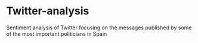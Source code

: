 # Twitter-analysis
Sentiment analysis of Twitter focusing on the messages published by some of the most important politicians in Spain
